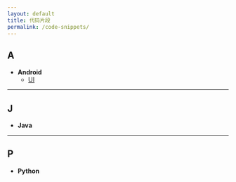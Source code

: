 ```yaml
---
layout: default
title: 代码片段
permalink: /code-snippets/
---
```


## **A**
* **Android**
    * [UI]({{'/code-snippets/android/ui'}})    

---

## **J**
* **Java**

---

## **P**
* **Python**

